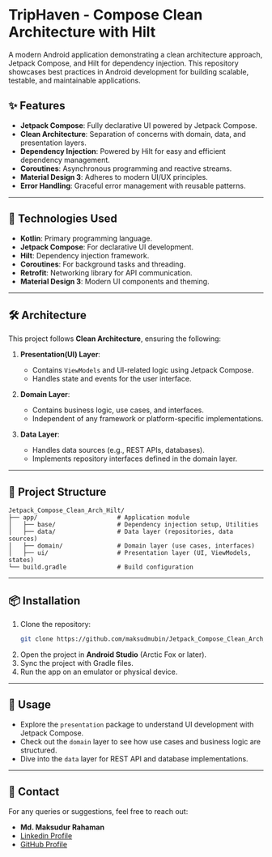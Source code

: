
# TripHaven - Compose Clean Architecture with Hilt

A modern Android application demonstrating a clean architecture approach, Jetpack Compose, and Hilt for dependency injection. This repository showcases best practices in Android development for building scalable, testable, and maintainable applications.

## ✨ Features

- **Jetpack Compose**: Fully declarative UI powered by Jetpack Compose.
- **Clean Architecture**: Separation of concerns with domain, data, and presentation layers.
- **Dependency Injection**: Powered by Hilt for easy and efficient dependency management.
- **Coroutines**: Asynchronous programming and reactive streams.
- **Material Design 3**: Adheres to modern UI/UX principles.
- **Error Handling**: Graceful error management with reusable patterns.

---

## 🚀 Technologies Used

- **Kotlin**: Primary programming language.
- **Jetpack Compose**: For declarative UI development.
- **Hilt**: Dependency injection framework.
- **Coroutines**: For background tasks and threading.
- **Retrofit**: Networking library for API communication.
- **Material Design 3**: Modern UI components and theming.

---

## 🛠 Architecture

This project follows **Clean Architecture**, ensuring the following:

1. **Presentation(UI) Layer**:
   - Contains `ViewModels` and UI-related logic using Jetpack Compose.
   - Handles state and events for the user interface.

2. **Domain Layer**:
   - Contains business logic, use cases, and interfaces.
   - Independent of any framework or platform-specific implementations.

3. **Data Layer**:
   - Handles data sources (e.g., REST APIs, databases).
   - Implements repository interfaces defined in the domain layer.

---

## 📂 Project Structure

```
Jetpack_Compose_Clean_Arch_Hilt/
├── app/                      # Application module
│   ├── base/                 # Dependency injection setup, Utilities
│   ├── data/                 # Data layer (repositories, data sources)
│   ├── domain/               # Domain layer (use cases, interfaces)
│   ├── ui/                   # Presentation layer (UI, ViewModels, states)
└── build.gradle              # Build configuration
```

---

## 📦 Installation

1. Clone the repository:
   ```bash
   git clone https://github.com/maksudmubin/Jetpack_Compose_Clean_Arch_Hilt.git
   ```
2. Open the project in **Android Studio** (Arctic Fox or later).
3. Sync the project with Gradle files.
4. Run the app on an emulator or physical device.

---

## 📝 Usage

- Explore the `presentation` package to understand UI development with Jetpack Compose.
- Check out the `domain` layer to see how use cases and business logic are structured.
- Dive into the `data` layer for REST API and database implementations.

---

## 💬 Contact

For any queries or suggestions, feel free to reach out:

- **Md. Maksudur Rahaman**
- [Linkedin Profile](https://www.linkedin.com/in/maksudmubin/)
- [GitHub Profile](https://github.com/maksudmubin)
